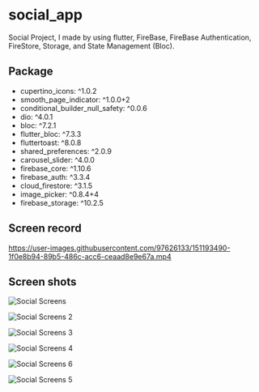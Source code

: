 # social_app

Social Project, I made by using flutter, FireBase, FireBase Authentication, FireStore, Storage, and State Management (Bloc).

## Package

  - cupertino_icons: ^1.0.2
  - smooth_page_indicator: ^1.0.0+2
  - conditional_builder_null_safety: ^0.0.6
  - dio: ^4.0.1
  - bloc: ^7.2.1
  - flutter_bloc: ^7.3.3
  - fluttertoast: ^8.0.8
  - shared_preferences: ^2.0.9
  - carousel_slider: ^4.0.0
  - firebase_core: ^1.10.6
  - firebase_auth: ^3.3.4
  - cloud_firestore: ^3.1.5
  - image_picker: ^0.8.4+4
  - firebase_storage: ^10.2.5
  
## Screen record

https://user-images.githubusercontent.com/97626133/151193490-1f0e8b94-89b5-486c-acc6-ceaad8e9e67a.mp4

## Screen shots

![Social Screens](https://user-images.githubusercontent.com/97626133/151372178-4f6a289c-b87f-41fc-be9c-87ebfd5f6eb0.jpg)

![Social Screens 2](https://user-images.githubusercontent.com/97626133/151372232-7e2658bd-b777-4bc7-9e22-ae08ea64de33.jpg)

![Social Screens 3](https://user-images.githubusercontent.com/97626133/151372275-6fd11f46-f5f8-408d-b8d4-8be033db0115.jpg)

![Social Screens 4](https://user-images.githubusercontent.com/97626133/151372307-970fe545-ef59-43a2-a476-f5b0659a3929.jpg)

![Social Screens 6](https://user-images.githubusercontent.com/97626133/151376952-4d1ff1e5-4eb0-4e3b-b48a-dca78e097923.jpg)

![Social Screens 5](https://user-images.githubusercontent.com/97626133/151372332-6ed9cac5-99db-4a99-b1b4-699fc932834e.jpg)

